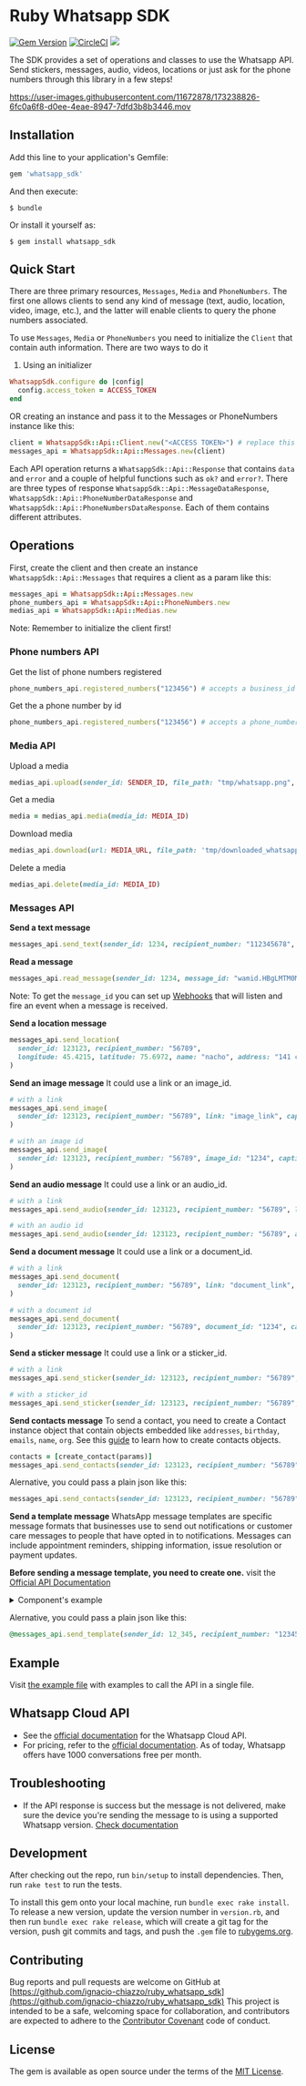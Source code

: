 # Ruby Whatsapp SDK
[![Gem Version](https://badge.fury.io/rb/whatsapp_sdk.svg)](https://badge.fury.io/rb/whatsapp_sdk)
[![CircleCI](https://circleci.com/gh/circleci/circleci-docs.svg?style=svg)](https://circleci.com/gh/ignacio-chiazzo/ruby_whatsapp_sdk)
<a href="https://codeclimate.com/github/ignacio-chiazzo/ruby_whatsapp_sdk/maintainability"><img src="https://api.codeclimate.com/v1/badges/169cce95450272e4ad7d/maintainability" /></a>

The SDK provides a set of operations and classes to use the Whatsapp API.
Send stickers, messages, audio, videos, locations or just ask for the phone numbers through this library in a few steps!


https://user-images.githubusercontent.com/11672878/173238826-6fc0a6f8-d0ee-4eae-8947-7dfd3b8b3446.mov


## Installation

Add this line to your application's Gemfile:

```ruby
gem 'whatsapp_sdk'
```

And then execute:

    $ bundle

Or install it yourself as:

    $ gem install whatsapp_sdk

## Quick Start

There are three primary resources, `Messages`, `Media` and `PhoneNumbers`. The first one allows clients to send any kind of message (text, audio, location, video, image, etc.), and the latter will enable clients to query the phone numbers associated.

To use `Messages`, `Media` or `PhoneNumbers` you need to initialize the `Client` that contain auth information. There are two ways to do it

1) Using an initializer
  
```ruby
WhatsappSdk.configure do |config|
  config.access_token = ACCESS_TOKEN
end
```
OR creating an instance and pass it to the Messages or PhoneNumbers instance like this:

```ruby
client = WhatsappSdk::Api::Client.new("<ACCESS TOKEN>") # replace this with a valid access token
messages_api = WhatsappSdk::Api::Messages.new(client)
```

Each API operation returns a `WhatsappSdk::Api::Response` that contains `data` and `error` and a couple of helpful functions such as `ok?` and `error?`. There are three types of response `WhatsappSdk::Api::MessageDataResponse`, `WhatsappSdk::Api::PhoneNumberDataResponse` and `WhatsappSdk::Api::PhoneNumbersDataResponse`. Each of them contains different attributes.

## Operations
First, create the client and then create an instance `WhatsappSdk::Api::Messages` that requires a client as a param like this:

```ruby
messages_api = WhatsappSdk::Api::Messages.new
phone_numbers_api = WhatsappSdk::Api::PhoneNumbers.new
medias_api = WhatsappSdk::Api::Medias.new
```

Note: Remember to initialize the client first!

### Phone numbers API
Get the list of phone numbers registered
```ruby
phone_numbers_api.registered_numbers("123456") # accepts a business_id
```

Get the a phone number by id
```ruby
phone_numbers_api.registered_numbers("123456") # accepts a phone_number_id
```

### Media API

Upload a media
```ruby
medias_api.upload(sender_id: SENDER_ID, file_path: "tmp/whatsapp.png", type: "image/png")
```

Get a media
```ruby
media = medias_api.media(media_id: MEDIA_ID)
```

Download media
```ruby
medias_api.download(url: MEDIA_URL, file_path: 'tmp/downloaded_whatsapp.png')
```

Delete a media
```ruby
medias_api.delete(media_id: MEDIA_ID)
```

### Messages API

**Send a text message**

```ruby
messages_api.send_text(sender_id: 1234, recipient_number: "112345678", message: "hola")
```

**Read a message**
```ruby
messages_api.read_message(sender_id: 1234, message_id: "wamid.HBgLMTM0M12345678910=")
```

Note: To get the `message_id` you can set up [Webhooks](https://developers.facebook.com/docs/whatsapp/cloud-api/webhooks/components) that will listen and fire an event when a message is received.


**Send a location message**

```ruby
messages_api.send_location(
  sender_id: 123123, recipient_number: "56789",
  longitude: 45.4215, latitude: 75.6972, name: "nacho", address: "141 cooper street"
)
```

**Send an image message**
It could use a link or an image_id.
```ruby
# with a link
messages_api.send_image(
  sender_id: 123123, recipient_number: "56789", link: "image_link", caption: "Ignacio Chiazzo Profile"
)

# with an image id
messages_api.send_image(
  sender_id: 123123, recipient_number: "56789", image_id: "1234", caption: "Ignacio Chiazzo Profile"
)
```

**Send an audio message**
It could use a link or an audio_id.
```ruby
# with a link
messages_api.send_audio(sender_id: 123123, recipient_number: "56789", link: "audio_link")

# with an audio id
messages_api.send_audio(sender_id: 123123, recipient_number: "56789", audio_id: "1234")
```

**Send a document message**
It could use a link or a document_id.
```ruby
# with a link
messages_api.send_document(
  sender_id: 123123, recipient_number: "56789", link: "document_link", caption: "Ignacio Chiazzo"
)

# with a document id
messages_api.send_document(
  sender_id: 123123, recipient_number: "56789", document_id: "1234", caption: "Ignacio Chiazzo"
)
```

**Send a sticker message**
It could use a link or a sticker_id.
```ruby
# with a link
messages_api.send_sticker(sender_id: 123123, recipient_number: "56789", link: "link")

# with a sticker_id
messages_api.send_sticker(sender_id: 123123, recipient_number: "56789", sticker_id: "1234")
```

**Send contacts message**
To send a contact, you need to create a Contact instance object that contain objects embedded like `addresses`, `birthday`, `emails`, `name`, `org`. See this [guide](/test/contact_helper.rb) to learn how to create contacts objects.

```ruby
contacts = [create_contact(params)]
messages_api.send_contacts(sender_id: 123123, recipient_number: "56789", contacts: contacts)
```

Alernative, you could pass a plain json like this:
```ruby
messages_api.send_contacts(sender_id: 123123, recipient_number: "56789", contacts_json: {...})
```

**Send a template message**
WhatsApp message templates are specific message formats that businesses use to send out notifications or customer care messages to people that have opted in to notifications. Messages can include appointment reminders, shipping information, issue resolution or payment updates.

**Before sending a message template, you need to create one.** visit the [Official API Documentation](https://developers.facebook.com/docs/whatsapp/cloud-api/guides/send-message-templates)

<details> <summary>Component's example</summary>

```ruby
currency = WhatsappSdk::Resource::Currency.new(code: "USD", amount: 1000, fallback_value: "1000")
date_time = WhatsappSdk::Resource::DateTime.new(fallback_value: "2020-01-01T00:00:00Z")
image = WhatsappSdk::Resource::Media.new(type: "image", link: "http(s)://URL")

parameter_image = WhatsappSdk::Resource::ParameterObject.new(type: "image", image: image)
parameter_text = WhatsappSdk::Resource::ParameterObject.new(type: "text", text: "TEXT_STRING")
parameter_currency = WhatsappSdk::Resource::ParameterObject.new(type: "currency", currency: currency)
parameter_date_time = WhatsappSdk::Resource::ParameterObject.new(type: "date_time", date_time: date_time)

header_component = WhatsappSdk::Resource::Component.new(
  type: WhatsappSdk::Resource::Component::Type::HEADER,
  parameters: [parameter_image]
)

body_component = WhatsappSdk::Resource::Component.new(
  type: WhatsappSdk::Resource::Component::Type::BODY,
  parameters: [parameter_text, parameter_currency, parameter_date_time]
)

button_component1 = WhatsappSdk::Resource::Component.new(
  type: WhatsappSdk::Resource::Component::Type::BUTTON,
  index: 0,
  sub_type: WhatsappSdk::Resource::Component::Subtype::QUICK_REPLY,
  parameters: [
    WhatsappSdk::Resource::ButtonParameter.new(type: "payload", payload: "PAYLOAD")
  ]
)

button_component2 = WhatsappSdk::Resource::Component.new(
  type: WhatsappSdk::Resource::Component::Type::BUTTON,
  index: 1,
  sub_type: WhatsappSdk::Resource::Component::Subtype::QUICK_REPLY,
  parameters: [
    WhatsappSdk::Resource::ButtonParameter.new(type: "payload", payload: "PAYLOAD")
  ]
)
@messages_api.send_template(sender_id: 12_345, recipient_number: "12345678", name: "hello_world", language: "en_US", components_json: [component_1])
```

</details>

Alernative, you could pass a plain json like this:
```ruby
@messages_api.send_template(sender_id: 12_345, recipient_number: "12345678", name: "hello_world", language: "en_US", components_json: [{...}])
```

## Example

Visit [the example file](/example.rb) with examples to call the API in a single file.


## Whatsapp Cloud API

- See the [official documentation](https://developers.facebook.com/docs/whatsapp/cloud-api) for the Whatsapp Cloud API.
- For pricing, refer to the [official documentation](https://developers.facebook.com/docs/whatsapp/pricing/). As of today, Whatsapp offers have 1000 conversations free per month.

## Troubleshooting

- If the API response is success but the message is not delivered, make sure the device you're sending the message to is using a supported Whatsapp version. [Check documentation](https://developers.facebook.com/docs/whatsapp/cloud-api/support/troubleshooting#message-not-delivered)

## Development

After checking out the repo, run `bin/setup` to install dependencies. Then, run `rake test` to run the tests.

To install this gem onto your local machine, run `bundle exec rake install`. To release a new version, update the version number in `version.rb`, and then run `bundle exec rake release`, which will create a git tag for the version, push git commits and tags, and push the `.gem` file to [rubygems.org](https://rubygems.org).

## Contributing

Bug reports and pull requests are welcome on GitHub at [https://github.com/ignacio-chiazzo/ruby_whatsapp_sdk](https://github.com/ignacio-chiazzo/ruby_whatsapp_sdk) This project is intended to be a safe, welcoming space for collaboration, and contributors are expected to adhere to the [Contributor Covenant](http://contributor-covenant.org) code of conduct.

## License

The gem is available as open source under the terms of the [MIT License](https://opensource.org/licenses/MIT).
